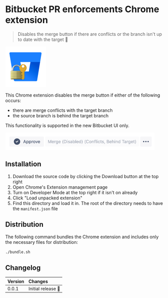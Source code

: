 # Bitbucket PR enforcements Chrome extension

> Disables the merge button if there are conflicts or the branch isn't up to date with the target 🔐

<img src="icon.png" style="max-width: 128px;" width="128" />

This Chrome extension disables the merge button if either of the following occurs:

- there are merge conflicts with the target branch
- the source branch is behind the target branch

This functionality is supported in the new Bitbucket UI only.

<img src="screenshot.png" style="max-width: 472px;" width="472" />


## Installation

1. Download the source code by clicking the Download button at the top right
2. Open Chrome's Extension management page
3. Turn on Developer Mode at the top right if it isn't on already
4. Click "Load unpacked extension"
5. Find this directory and load it in. The root of the directory needs to have the `manifest.json` file


## Distribution

The following command bundles the Chrome extension and includes only the necessary files for distribution:

```sh
./bundle.sh
```


## Changelog

| Version | Changes           |
| :------ | :---------------- |
| 0.0.1   | Initial release 🚀 |
